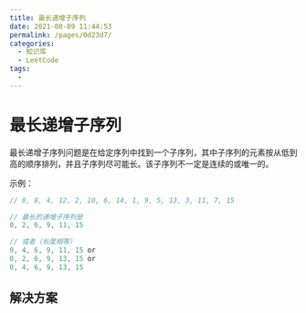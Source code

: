 ```yaml
---
title: 最长递增子序列
date: 2021-08-09 11:44:53
permalink: /pages/0d23d7/
categories:
  - 知识库
  - LeetCode
tags:
  - 
---
```


# 最长递增子序列

最长递增子序列问题是在给定序列中找到一个子序列，其中子序列的元素按从低到高的顺序排列，并且子序列尽可能长。该子序列不一定是连续的或唯一的。
<!-- more -->

示例：
```js
// 0, 8, 4, 12, 2, 10, 6, 14, 1, 9, 5, 13, 3, 11, 7, 15

// 最长的递增子序列是
0, 2, 6, 9, 11, 15

// 或者（长度相等）
0, 4, 6, 9, 11, 15 or
0, 2, 6, 9, 13, 15 or
0, 4, 6, 9, 13, 15
```

## 解决方案